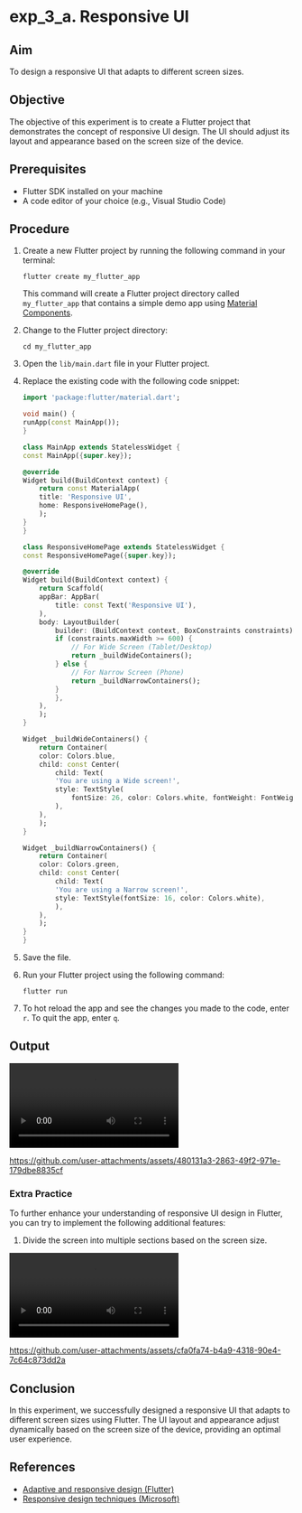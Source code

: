# exp_3_a.  Responsive UI
## Aim

To design a responsive UI that adapts to different screen sizes.

## Objective

The objective of this experiment is to create a Flutter project that demonstrates the concept of responsive UI design. The UI should adjust its layout and appearance based on the screen size of the device.

## Prerequisites
- Flutter SDK installed on your machine
- A code editor of your choice (e.g., Visual Studio Code)

## Procedure

1. Create a new Flutter project by running the following command in your terminal:
    ```
    flutter create my_flutter_app
    ```
    This command will create a Flutter project directory called `my_flutter_app` that contains a simple demo app using [Material Components](https://m3.material.io/components).

2. Change to the Flutter project directory:
    ```
    cd my_flutter_app
    ```

3. Open the `lib/main.dart` file in your Flutter project.

4. Replace the existing code with the following code snippet:

    ```dart
    import 'package:flutter/material.dart';

    void main() {
    runApp(const MainApp());
    }

    class MainApp extends StatelessWidget {
    const MainApp({super.key});

    @override
    Widget build(BuildContext context) {
        return const MaterialApp(
        title: 'Responsive UI',
        home: ResponsiveHomePage(),
        );
    }
    }

    class ResponsiveHomePage extends StatelessWidget {
    const ResponsiveHomePage({super.key});

    @override
    Widget build(BuildContext context) {
        return Scaffold(
        appBar: AppBar(
            title: const Text('Responsive UI'),
        ),
        body: LayoutBuilder(
            builder: (BuildContext context, BoxConstraints constraints) {
            if (constraints.maxWidth >= 600) {
                // For Wide Screen (Tablet/Desktop)
                return _buildWideContainers();
            } else {
                // For Narrow Screen (Phone)
                return _buildNarrowContainers();
            }
            },
        ),
        );
    }

    Widget _buildWideContainers() {
        return Container(
        color: Colors.blue,
        child: const Center(
            child: Text(
            'You are using a Wide screen!',
            style: TextStyle(
                fontSize: 26, color: Colors.white, fontWeight: FontWeight.bold),
            ),
        ),
        );
    }

    Widget _buildNarrowContainers() {
        return Container(
        color: Colors.green,
        child: const Center(
            child: Text(
            'You are using a Narrow screen!',
            style: TextStyle(fontSize: 16, color: Colors.white),
            ),
        ),
        );
    }
    }
    ```

5. Save the file.

6. Run your Flutter project using the following command:
    ```
    flutter run
    ```

7. To hot reload the app and see the changes you made to the code, enter `r`. To quit the app, enter `q`.

## Output
<video controls src="exp_3_a_output.mp4" title="exp_3_a_output"></video>

https://github.com/user-attachments/assets/480131a3-2863-49f2-971e-179dbe8835cf


### Extra Practice

To further enhance your understanding of responsive UI design in Flutter, you can try to implement the following additional features:

1. Divide the screen into multiple sections based on the screen size.

<video controls src="Recording 2024-07-13 203728.mp4" title="exp_3_a_practice"></video>


https://github.com/user-attachments/assets/cfa0fa74-b4a9-4318-90e4-7c64c873dd2a



## Conclusion

In this experiment, we successfully designed a responsive UI that adapts to different screen sizes using Flutter. The UI layout and appearance adjust dynamically based on the screen size of the device, providing an optimal user experience.

## References

- [Adaptive and responsive design (Flutter)](https://docs.flutter.dev/ui/adaptive-responsive)
- [Responsive design techniques (Microsoft)](https://learn.microsoft.com/en-us/windows/apps/design/layout/responsive-design)

